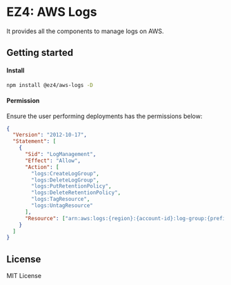 # EZ4: AWS Logs

It provides all the components to manage logs on AWS.

## Getting started

#### Install

```sh
npm install @ez4/aws-logs -D
```

#### Permission

Ensure the user performing deployments has the permissions below:

```json
{
  "Version": "2012-10-17",
  "Statement": [
    {
      "Sid": "LogManagement",
      "Effect": "Allow",
      "Action": [
        "logs:CreateLogGroup",
        "logs:DeleteLogGroup",
        "logs:PutRetentionPolicy",
        "logs:DeleteRetentionPolicy",
        "logs:TagResource",
        "logs:UntagResource"
      ],
      "Resource": ["arn:aws:logs:{region}:{account-id}:log-group:{prefix}-*"]
    }
  ]
}
```

## License

MIT License
